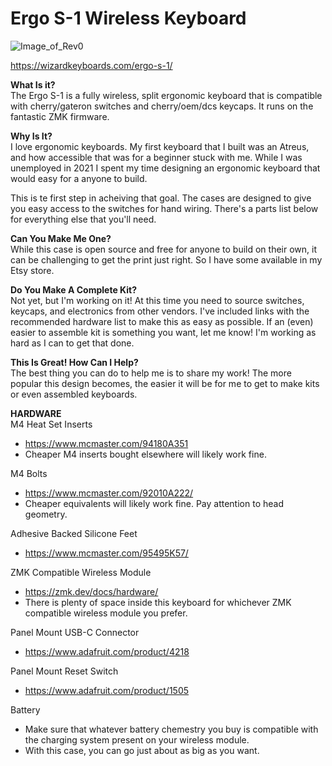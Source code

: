 # Ergo S-1 Wireless Keyboard

![Image_of_Rev0](https://github.com/wizarddata/Ergo-S-1/blob/main/Images/render.jpg)

https://wizardkeyboards.com/ergo-s-1/


**What Is it?**  
The Ergo S-1 is a fully wireless, split ergonomic keyboard that is compatible with cherry/gateron switches and cherry/oem/dcs keycaps. It runs on the fantastic ZMK firmware.

**Why Is It?**  
I love ergonomic keyboards. My first keyboard that I built was an Atreus, and how accessible that was for a beginner stuck with me. While I was unemployed in 2021 I spent my time designing an ergonomic keyboard that would easy for a anyone to build. 

This is te first step in acheiving that goal. The cases are designed to give you easy access to the switches for hand wiring. There's a parts list below for everything else that you'll need.

**Can You Make Me One?**  
While this case is open source and free for anyone to build on their own, it can be challenging to get the print just right. So I have some available in my Etsy store.

**Do You Make A Complete Kit?**  
Not yet, but I'm working on it! At this time you need to source switches, keycaps, and electronics from other vendors. I've included links with the recommended hardware list to make this as easy as possible.
If an (even) easier to assemble kit is something you want, let me know! I'm working as hard as I can to get that done.

**This Is Great! How Can I Help?**  
The best thing you can do to help me is to share my work! The more popular this design becomes, the easier it will be for me to get to make kits or even assembled keyboards.

**HARDWARE**  
M4 Heat Set Inserts
 - https://www.mcmaster.com/94180A351
 - Cheaper M4 inserts bought elsewhere will likely work fine.
 
M4 Bolts
 - https://www.mcmaster.com/92010A222/
 - Cheaper equivalents will likely work fine. Pay attention to head geometry.
 
Adhesive Backed Silicone Feet
 - https://www.mcmaster.com/95495K57/
 
ZMK Compatible Wireless Module
 - https://zmk.dev/docs/hardware/
 - There is plenty of space inside this keyboard for whichever ZMK compatible wireless module you prefer.
 
Panel Mount USB-C Connector
 - https://www.adafruit.com/product/4218
 
Panel Mount Reset Switch
 - https://www.adafruit.com/product/1505
 
Battery
 - Make sure that whatever battery chemestry you buy is compatible with the charging system present on your wireless module.
 - With this case, you can go just about as big as you want.
